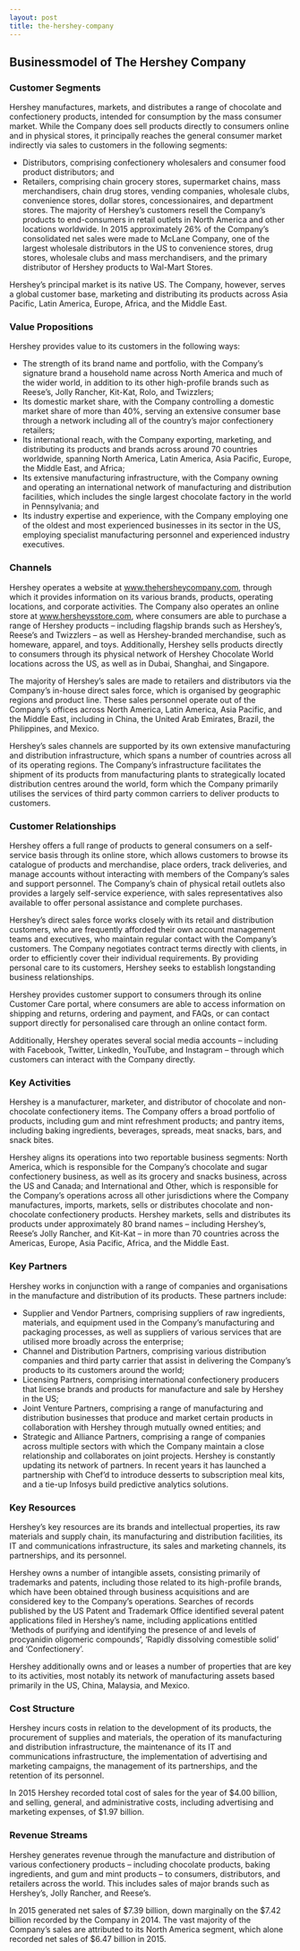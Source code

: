 ```yaml
---
layout: post
title: the-hershey-company
---
```


Businessmodel of The Hershey Company
-------------------------------------

### Customer Segments

Hershey manufactures, markets, and distributes a range of chocolate and confectionery products, intended for consumption by the mass consumer market. While the Company does sell products directly to consumers online and in physical stores, it principally reaches the general consumer market indirectly via sales to customers in the following segments:

 * Distributors, comprising confectionery wholesalers and consumer food product distributors; and
* Retailers, comprising chain grocery stores, supermarket chains, mass merchandisers, chain drug stores, vending companies, wholesale clubs, convenience stores, dollar stores, concessionaires, and department stores.
 The majority of Hershey’s customers resell the Company’s products to end-consumers in retail outlets in North America and other locations worldwide. In 2015 approximately 26% of the Company’s consolidated net sales were made to McLane Company, one of the largest wholesale distributors in the US to convenience stores, drug stores, wholesale clubs and mass merchandisers, and the primary distributor of Hershey products to Wal-Mart Stores.

Hershey’s principal market is its native US. The Company, however, serves a global customer base, marketing and distributing its products across Asia Pacific, Latin America, Europe, Africa, and the Middle East.

### Value Propositions

Hershey provides value to its customers in the following ways:

 * The strength of its brand name and portfolio, with the Company’s signature brand a household name across North America and much of the wider world, in addition to its other high-profile brands such as Reese’s, Jolly Rancher, Kit-Kat, Rolo, and Twizzlers;
* Its domestic market share, with the Company controlling a domestic market share of more than 40%, serving an extensive consumer base through a network including all of the country’s major confectionery retailers;
* Its international reach, with the Company exporting, marketing, and distributing its products and brands across around 70 countries worldwide, spanning North America, Latin America, Asia Pacific, Europe, the Middle East, and Africa;
* Its extensive manufacturing infrastructure, with the Company owning and operating an international network of manufacturing and distribution facilities, which includes the single largest chocolate factory in the world in Pennsylvania; and
* Its industry expertise and experience, with the Company employing one of the oldest and most experienced businesses in its sector in the US, employing specialist manufacturing personnel and experienced industry executives.
 ### Channels

Hershey operates a website at www.thehersheycompany.com, through which it provides information on its various brands, products, operating locations, and corporate activities. The Company also operates an online store at www.hersheysstore.com, where consumers are able to purchase a range of Hershey products – including flagship brands such as Hershey’s, Reese’s and Twizzlers – as well as Hershey-branded merchandise, such as homeware, apparel, and toys. Additionally, Hershey sells products directly to consumers through its physical network of Hershey Chocolate World locations across the US, as well as in Dubai, Shanghai, and Singapore.

The majority of Hershey’s sales are made to retailers and distributors via the Company’s in-house direct sales force, which is organised by geographic regions and product line. These sales personnel operate out of the Company’s offices across North America, Latin America, Asia Pacific, and the Middle East, including in China, the United Arab Emirates, Brazil, the Philippines, and Mexico.

Hershey’s sales channels are supported by its own extensive manufacturing and distribution infrastructure, which spans a number of countries across all of its operating regions. The Company’s infrastructure facilitates the shipment of its products from manufacturing plants to strategically located distribution centres around the world, form which the Company primarily utilises the services of third party common carriers to deliver products to customers.

### Customer Relationships

Hershey offers a full range of products to general consumers on a self-service basis through its online store, which allows customers to browse its catalogue of products and merchandise, place orders, track deliveries, and manage accounts without interacting with members of the Company’s sales and support personnel. The Company’s chain of physical retail outlets also provides a largely self-service experience, with sales representatives also available to offer personal assistance and complete purchases.

Hershey’s direct sales force works closely with its retail and distribution customers, who are frequently afforded their own account management teams and executives, who maintain regular contact with the Company’s customers. The Company negotiates contract terms directly with clients, in order to efficiently cover their individual requirements. By providing personal care to its customers, Hershey seeks to establish longstanding business relationships.

Hershey provides customer support to consumers through its online Customer Care portal, where consumers are able to access information on shipping and returns, ordering and payment, and FAQs, or can contact support directly for personalised care through an online contact form.

Additionally, Hershey operates several social media accounts – including with Facebook, Twitter, LinkedIn, YouTube, and Instagram – through which customers can interact with the Company directly.

### Key Activities

Hershey is a manufacturer, marketer, and distributor of chocolate and non-chocolate confectionery items. The Company offers a broad portfolio of products, including gum and mint refreshment products; and pantry items, including baking ingredients, beverages, spreads, meat snacks, bars, and snack bites.

Hershey aligns its operations into two reportable business segments: North America, which is responsible for the Company’s chocolate and sugar confectionery business, as well as its grocery and snacks business, across the US and Canada; and International and Other, which is responsible for the Company’s operations across all other jurisdictions where the Company manufactures, imports, markets, sells or distributes chocolate and non-chocolate confectionery products. Hershey markets, sells and distributes its products under approximately 80 brand names – including Hershey’s, Reese’s Jolly Rancher, and Kit-Kat – in more than 70 countries across the Americas, Europe, Asia Pacific, Africa, and the Middle East.

### Key Partners

Hershey works in conjunction with a range of companies and organisations in the manufacture and distribution of its products. These partners include:

 * Supplier and Vendor Partners, comprising suppliers of raw ingredients, materials, and equipment used in the Company’s manufacturing and packaging processes, as well as suppliers of various services that are utilised more broadly across the enterprise;
* Channel and Distribution Partners, comprising various distribution companies and third party carrier that assist in delivering the Company’s products to its customers around the world;
* Licensing Partners, comprising international confectionery producers that license brands and products for manufacture and sale by Hershey in the US;
* Joint Venture Partners, comprising a range of manufacturing and distribution businesses that produce and market certain products in collaboration with Hershey through mutually owned entities; and
* Strategic and Alliance Partners, comprising a range of companies across multiple sectors with which the Company maintain a close relationship and collaborates on joint projects.
 Hershey is constantly updating its network of partners. In recent years it has launched a partnership with Chef’d to introduce desserts to subscription meal kits, and a tie-up Infosys build predictive analytics solutions.

### Key Resources

Hershey’s key resources are its brands and intellectual properties, its raw materials and supply chain, its manufacturing and distribution facilities, its IT and communications infrastructure, its sales and marketing channels, its partnerships, and its personnel.

Hershey owns a number of intangible assets, consisting primarily of trademarks and patents, including those related to its high-profile brands, which have been obtained through business acquisitions and are considered key to the Company’s operations. Searches of records published by the US Patent and Trademark Office identified several patent applications filed in Hershey’s name, including applications entitled ‘Methods of purifying and identifying the presence of and levels of procyanidin oligomeric compounds’, ‘Rapidly dissolving comestible solid’ and ‘Confectionery’.

Hershey additionally owns and or leases a number of properties that are key to its activities, most notably its network of manufacturing assets based primarily in the US, China, Malaysia, and Mexico.

### Cost Structure

Hershey incurs costs in relation to the development of its products, the procurement of supplies and materials, the operation of its manufacturing and distribution infrastructure, the maintenance of its IT and communications infrastructure, the implementation of advertising and marketing campaigns, the management of its partnerships, and the retention of its personnel.

In 2015 Hershey recorded total cost of sales for the year of $4.00 billion, and selling, general, and administrative costs, including advertising and marketing expenses, of $1.97 billion.

### Revenue Streams

Hershey generates revenue through the manufacture and distribution of various confectionery products – including chocolate products, baking ingredients, and gum and mint products – to consumers, distributors, and retailers across the world. This includes sales of major brands such as Hershey’s, Jolly Rancher, and Reese’s.

In 2015 generated net sales of $7.39 billion, down marginally on the $7.42 billion recorded by the Company in 2014. The vast majority of the Company’s sales are attributed to its North America segment, which alone recorded net sales of $6.47 billion in 2015.
